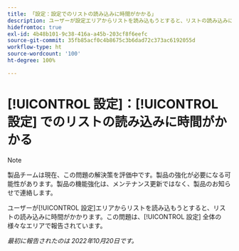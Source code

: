 ```yaml
---
title: 「設定：設定でのリストの読み込みに時間がかかる」
description: ユーザーが設定エリアからリストを読み込もうとすると、リストの読み込みに時間がかかります。この問題は、設定全体の様々なエリアで報告されています。
hidefromtoc: true
exl-id: 4b48b101-9c38-416a-a45b-203cf8f6eefc
source-git-commit: 35fb85acf0c4b8675c3b6dad72c373ac6192055d
workflow-type: ht
source-wordcount: '100'
ht-degree: 100%

---
```


# [!UICONTROL 設定]：[!UICONTROL 設定] でのリストの読み込みに時間がかかる

<!--Converted to story-->

>[!NOTE]
>
>製品チームは現在、この問題の解決策を評価中です。製品の強化が必要になる可能性があります。製品の機能強化は、メンテナンス更新ではなく、製品のお知らせで連絡します。

ユーザーが[!UICONTROL 設定]エリアからリストを読み込もうとすると、リストの読み込みに時間がかかります。この問題は、[!UICONTROL 設定] 全体の様々なエリアで報告されています。

_最初に報告されたのは 2022年10月20日です。_
